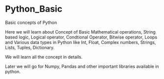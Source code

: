 # Python_Basic
Basic concepts of Python

Here we will learn about Concept of Basic Mathematical operations, String based logic, Logical operator, Condtional Operator, Bitwise operator, Loops and Various data types in Python like Int, Float, Complex numbers, Strings, Lists, Tuples, Dictionary.

We will learn all the concept in details.


Later we will go for Numpy, Pandas and other important libraries available in python.
